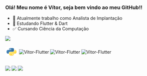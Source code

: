### Olá! Meu nome é Vítor, seja bem vindo ao meu GitHub!!

- 🔭 Atualmente trabalho como Analista de Implantação
- 🌱 Estudando Flutter & Dart
- ✅ Cursando Ciência da Computação


<picture>
<source
  srcset="https://github-readme-stats.vercel.app/api?username=bragavitorj&show_icons=true&theme=dark"
  media="(prefers-color-scheme: dark)"
/>
<source
  srcset="https://github-readme-stats.vercel.app/api?username=bragavitorj&show_icons=true"
  media="(prefers-color-scheme: light), (prefers-color-scheme: no-preference)"
/>
<img src="https://github-readme-stats.vercel.app/api?username=bragavitorj&show_icons=true" />
</picture>


<div style="display: inline_block"><br>
  <img align="center" alt="Vitor-Python" height="30" width="40" src="https://raw.githubusercontent.com/devicons/devicon/master/icons/python/python-original.svg">
  <img align="center" alt="Vitor-Flutter" height="30" width="40" src="https://cdn.jsdelivr.net/gh/devicons/devicon/icons/flutter/flutter-original.svg">
  <img align="center" alt="Vitor-Flutter" height="30" width="40" src="https://cdn.jsdelivr.net/gh/devicons/devicon/icons/firebase/firebase-plain.svg"> 
  <img align="center" alt="Vitor-Flutter" height="30" width="40" src="https://cdn.jsdelivr.net/gh/devicons/devicon/icons/mysql/mysql-original.svg"> 
</div>

  ##
 
<div> 
  <a href="https://instagram.com/vitorbragaj" target="_blank"><img src="https://img.shields.io/badge/-Instagram-%23E4405F?style=for-the-badge&logo=instagram&logoColor=white" target="_blank"></a>
  <a href = "vitorbragajs@gmail.com"><img src="https://img.shields.io/badge/-Gmail-%23333?style=for-the-badge&logo=gmail&logoColor=white" target="_blank"></a>
  <a href="https://www.linkedin.com/in/v%C3%ADtor-braga-b673201ba" target="_blank"><img src="https://img.shields.io/badge/-LinkedIn-%230077B5?style=for-the-badge&logo=linkedin&logoColor=white" target="_blank"></a> 
</div>









